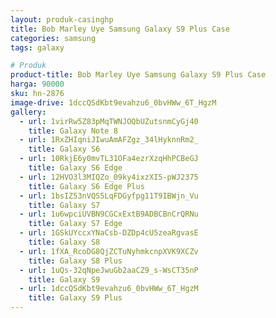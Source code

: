 ```yaml
---
layout: produk-casinghp
title: Bob Marley Uye Samsung Galaxy S9 Plus Case
categories: samsung
tags: galaxy

# Produk
product-title: Bob Marley Uye Samsung Galaxy S9 Plus Case
harga: 90000
sku: hn-2876
image-drive: 1dccQSdKbt9evahzu6_0bvHWw_6T_HgzM
gallery:
  - url: 1virRw5Z83pMqTWNJOQbUZutsnmCyGj40
    title: Galaxy Note 8
  - url: 1RxZHIqniJIwuAmAFZgz_34lHyknnRm2_
    title: Galaxy S6
  - url: 10RkjE6y0mvTL31OFa4ezrXzqHhPCBeGJ
    title: Galaxy S6 Edge
  - url: 12HVO3l3MIQZo_09ky4ixzXI5-pWJ2375
    title: Galaxy S6 Edge Plus
  - url: 1bsIZ53nVQS5LqFDGyfpg11T9IBWjn_Vu
    title: Galaxy S7
  - url: 1u6wpciUVBN9CGCxExtB9ADBCBnCrQRNu
    title: Galaxy S7 Edge
  - url: 1GSkUYccxYNaCsb-DZDp4cU5zeaRgvasE
    title: Galaxy S8
  - url: 1fXA_RcoDG8QjZCTuNyhmkcnpXVK9XCZv
    title: Galaxy S8 Plus
  - url: 1uQs-32qNpeJwuGb2aaCZ9_s-WsCT35nP
    title: Galaxy S9
  - url: 1dccQSdKbt9evahzu6_0bvHWw_6T_HgzM
    title: Galaxy S9 Plus
---
```

